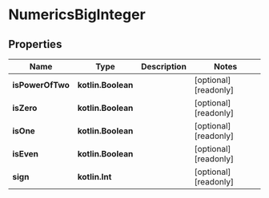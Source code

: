 
# NumericsBigInteger

## Properties
Name | Type | Description | Notes
------------ | ------------- | ------------- | -------------
**isPowerOfTwo** | **kotlin.Boolean** |  |  [optional] [readonly]
**isZero** | **kotlin.Boolean** |  |  [optional] [readonly]
**isOne** | **kotlin.Boolean** |  |  [optional] [readonly]
**isEven** | **kotlin.Boolean** |  |  [optional] [readonly]
**sign** | **kotlin.Int** |  |  [optional] [readonly]



